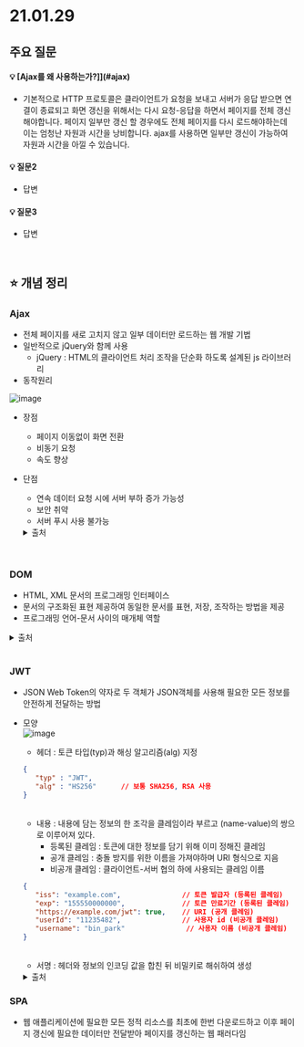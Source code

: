 # 21.01.29

## 주요 질문

#### 💡 [Ajax를 왜 사용하는가?]](#ajax)
   * 기본적으로 HTTP 프로토콜은 클라이언트가 요청을 보내고 서버가 응답 받으면 연결이 종료되고 화면 갱신을 위해서는 다시 요청-응답을 하면서 페이지를 전체 갱신해야합니다. 페이지 일부만 갱신 할 경우에도 전체 페이지를 다시 로드해야하는데 이는 엄청난 자원과 시간을 낭비합니다. ajax를 사용하면 일부만 갱신이 가능하여 자원과 시간을 아낄 수 있습니다.
   
#### 💡 질문2
   * 답변
   
#### 💡 질문3
   * 답변



<br/>

## ⭐ 개념 정리

### Ajax  
* 전체 페이지를 새로 고치지 않고 일부 데이터만 로드하는 웹 개발 기법
* 일반적으로 jQuery와 함께 사용
   * jQuery : HTML의 클라이언트 처리 조작을 단순화 하도록 설계된 js 라이브러리
* 동작원리

![image](https://user-images.githubusercontent.com/36289638/106259565-c5d01e80-6262-11eb-87ba-ef1ed5f5a003.png)

* 장점
   * 페이지 이동없이 화면 전환
   * 비동기 요청
   * 속도 향상

* 단점
   * 연속 데이터 요청 시에 서버 부하 증가 가능성
   * 보안 취약
   * 서버 푸시 사용 불가능


   <details markdown="1">
    <summary>출처</summary>
    https://coding-factory.tistory.com/143
  </details>

<br/>


### DOM
* HTML, XML 문서의 프로그래밍 인터페이스
* 문서의 구조화된 표현 제공하여 동일한 문서를 표현, 저장, 조작하는 방법을 제공
* 프로그래밍 언어-문서 사이의 매개체 역할

 <details markdown="1">
    <summary>출처</summary>
    https://developer.mozilla.org/ko/docs/Web/API/Document_Object_Model/%EC%86%8C%EA%B0%9C
  </details>

<br/>

### JWT
* JSON Web Token의 약자로 두 객체가 JSON객체를 사용해  필요한 모든 정보를 안전하게 전달하는 방법
* 모양  
   ![image](https://user-images.githubusercontent.com/36289638/106351676-d21ab100-6320-11eb-8ea6-5636a7ecd524.png)  
   * 헤더 : 토큰 타입(typ)과 해싱 알고리즘(alg) 지정
   ```json
   {
      "typ" : "JWT",
      "alg" : "HS256"      // 보통 SHA256, RSA 사용
   }
   ```
   
   <br/>

   * 내용 : 내용에 담는 정보의 한 조각을 클레임이라 부르고 (name-value)의 쌍으로 이루어져 있다.
      * 등록된 클레임 : 토큰에 대한 정보를 담기 위해 이미 정해진 클레임
      * 공개 클레임 : 충돌 방지를 위한 이름을 가져야하며 URI 형식으로 지음
      * 비공개 클레임 : 클라이언트-서버 협의 하에 사용되는 클레임 이름
   ```json
   {
      "iss": "example.com",               // 토큰 발급자 (등록된 클레임)
      "exp": "155550000000",              // 토큰 만료기간 (등록된 클레임)
      "https://example.com/jwt": true,    // URI (공개 클레임)
      "userId": "11235482",               // 사용자 id (비공개 클레임)
      "username": "bin_park"               // 사용자 이름 (비공개 클레임)
   }
   ```

   <br/>


   * 서명 : 헤더와 정보의 인코딩 값을 합친 뒤 비밀키로 해쉬하여 생성

   <details markdown="1">
    <summary>출처</summary>
    https://velopert.com/2389
  </details>

### SPA
* 웹 애플리케이션에 필요한 모든 정적 리소스를 최초에 한번 다운로드하고 이후 페이지 갱신에 필요한 데이터만 전달받아 페이지를 갱신하는 웹 패러다임